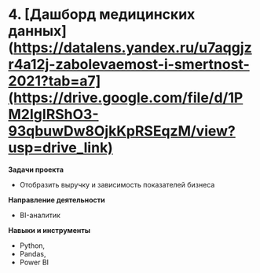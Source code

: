 # 4. [Дашборд медицинских данных](https://datalens.yandex.ru/u7aqgjzr4a12j-zabolevaemost-i-smertnost-2021?tab=a7](https://drive.google.com/file/d/1PM2IgIRShO3-93qbuwDw8OjkKpRSEqzM/view?usp=drive_link)

**Задачи проекта**

- Отобразить выручку и зависимость показателей бизнеса
  
**Направление деятельности**

- BI-аналитик

**Навыки и инструменты**

- Python,
- Pandas,
- Power BI

